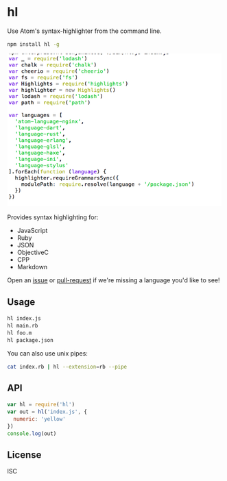 # hl

Use Atom's syntax-highlighter from the command line.

```sh
npm install hl -g
```

<img width="500" src="screen.png">

Provides syntax highlighting for:

* JavaScript
* Ruby
* JSON
* ObjectiveC
* CPP
* Markdown

Open an [issue](https://github.com/bcoe/hl/issues/new) or [pull-request](https://github.com/bcoe/hl/compare) if we're missing a language you'd like to see!

## Usage

```sh
hl index.js
hl main.rb
hl foo.m
hl package.json
```

You can also use unix pipes:

```sh
cat index.rb | hl --extension=rb --pipe
```

## API

```js
var hl = require('hl')
var out = hl('index.js', {
  numeric: 'yellow'
})
console.log(out)
```

## License

ISC
